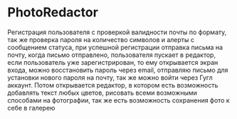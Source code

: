 # PhotoRedactor
Регистрация пользователя с проверкой валидности почты по формату, так же проверка пароля на количество символов и алерты с сообщением статуса, при успешной регистрации отправка письма на почту, когда письмо отправлено, пользователя пускает в редактор, если пользователь уже зарегистрирован, то ему открывается экран входа, можно восстановить пароль через email, отправляю письмо для установки нового пароля на почту, так же можно войти через Гугл аккаунт.
Потом открывается редактор, в котором есть возможность добавлять текст любых цветов, рисовать всеми возможными способами на фотографии, так же есть возможность сохранения фото к себе в галерею
